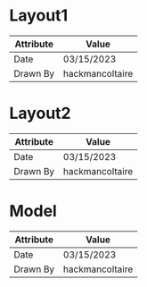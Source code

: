 # Layout1
| Attribute | Value |
| ---  | ---     |
| Date | 03/15/2023 |
| Drawn By | hackmancoltaire |
# Layout2
| Attribute | Value |
| ---  | ---     |
| Date | 03/15/2023 |
| Drawn By | hackmancoltaire |
# Model
| Attribute | Value |
| ---  | ---     |
| Date | 03/15/2023 |
| Drawn By | hackmancoltaire |
